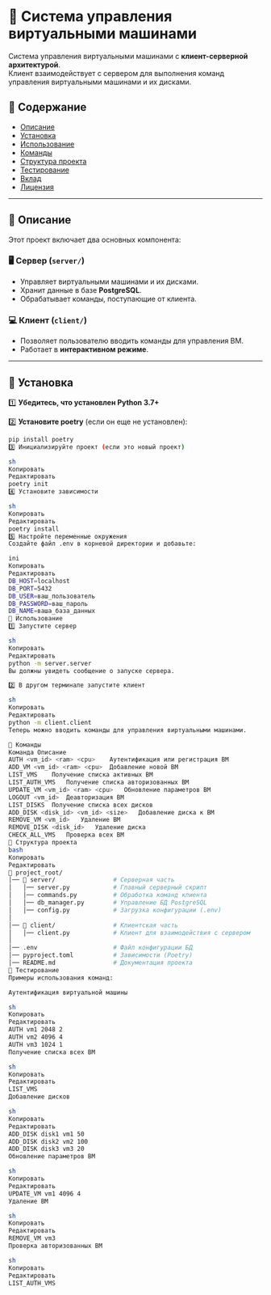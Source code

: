 # 🚀 Система управления виртуальными машинами  

Система управления виртуальными машинами с **клиент-серверной архитектурой**.  
Клиент взаимодействует с сервером для выполнения команд управления виртуальными машинами и их дисками.  

## 📌 Содержание  
- [Описание](#описание)  
- [Установка](#установка)  
- [Использование](#использование)  
- [Команды](#команды)  
- [Структура проекта](#структура-проекта)  
- [Тестирование](#тестирование)  
- [Вклад](#вклад)  
- [Лицензия](#лицензия)  

---

## 📌 Описание  

Этот проект включает два основных компонента:  

### 🖥️ **Сервер (`server/`)**  
- Управляет виртуальными машинами и их дисками.  
- Хранит данные в базе **PostgreSQL**.  
- Обрабатывает команды, поступающие от клиента.  

### 💻 **Клиент (`client/`)**  
- Позволяет пользователю вводить команды для управления ВМ.  
- Работает в **интерактивном режиме**.  

---

## 📌 Установка  

1️⃣ **Убедитесь, что установлен Python 3.7+**  

2️⃣ **Установите poetry** (если он еще не установлен):  
```sh
pip install poetry
3️⃣ Инициализируйте проект (если это новый проект)

sh
Копировать
Редактировать
poetry init
4️⃣ Установите зависимости

sh
Копировать
Редактировать
poetry install
5️⃣ Настройте переменные окружения
Создайте файл .env в корневой директории и добавьте:

ini
Копировать
Редактировать
DB_HOST=localhost
DB_PORT=5432
DB_USER=ваш_пользователь
DB_PASSWORD=ваш_пароль
DB_NAME=ваша_база_данных
📌 Использование
1️⃣ Запустите сервер

sh
Копировать
Редактировать
python -m server.server
Вы должны увидеть сообщение о запуске сервера.

2️⃣ В другом терминале запустите клиент

sh
Копировать
Редактировать
python -m client.client
Теперь можно вводить команды для управления виртуальными машинами.

📌 Команды
Команда	Описание
AUTH <vm_id> <ram> <cpu>	Аутентификация или регистрация ВМ
ADD_VM <vm_id> <ram> <cpu>	Добавление новой ВМ
LIST_VMS	Получение списка активных ВМ
LIST_AUTH_VMS	Получение списка авторизованных ВМ
UPDATE_VM <vm_id> <ram> <cpu>	Обновление параметров ВМ
LOGOUT <vm_id>	Деавторизация ВМ
LIST_DISKS	Получение списка всех дисков
ADD_DISK <disk_id> <vm_id> <size>	Добавление диска к ВМ
REMOVE_VM <vm_id>	Удаление ВМ
REMOVE_DISK <disk_id>	Удаление диска
CHECK_ALL_VMS	Проверка всех ВМ
📌 Структура проекта
bash
Копировать
Редактировать
📂 project_root/
│── 📂 server/                # Серверная часть
│   │── server.py            # Главный серверный скрипт
│   │── commands.py          # Обработка команд клиента
│   │── db_manager.py        # Управление БД PostgreSQL
│   │── config.py            # Загрузка конфигурации (.env)
│
│── 📂 client/                # Клиентская часть
│   │── client.py            # Клиент для взаимодействия с сервером
│
│── .env                     # Файл конфигурации БД
│── pyproject.toml           # Зависимости (Poetry)
│── README.md                # Документация проекта
📌 Тестирование
Примеры использования команд:

Аутентификация виртуальной машины

sh
Копировать
Редактировать
AUTH vm1 2048 2
AUTH vm2 4096 4
AUTH vm3 1024 1
Получение списка всех ВМ

sh
Копировать
Редактировать
LIST_VMS
Добавление дисков

sh
Копировать
Редактировать
ADD_DISK disk1 vm1 50
ADD_DISK disk2 vm2 100
ADD_DISK disk3 vm3 20
Обновление параметров ВМ

sh
Копировать
Редактировать
UPDATE_VM vm1 4096 4
Удаление ВМ

sh
Копировать
Редактировать
REMOVE_VM vm3
Проверка авторизованных ВМ

sh
Копировать
Редактировать
LIST_AUTH_VMS
